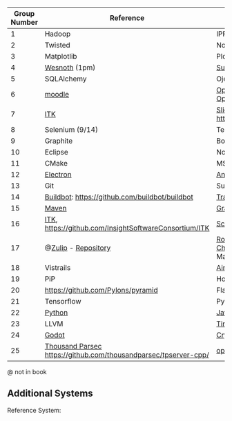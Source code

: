 | Group Number | Reference       | Comparators      |
| ------------ | --------------- | ---------------------- |
| 1            | Hadoop          | IPFS/Ceph              |
| 2            | Twisted         | Node/Flask             |
| 3            | Matplotlib      | Plotly/Seaborn/           |
| 4            | [Wesnoth](http://aosabook.org/en/wesnoth.html) (1pm) | [SuperTuxCart](https://github.com/supertuxkart/stk-code)/[Xonotic](https://gitlab.com/xonotic/xonotic) |
| 5            | SQLAlchemy      | Ojection / Hibernate   |
| 6            | [moodle](https://github.com/moodle/moodle) | [Open edX ](https://github.com/edx/edx-platform) / [OpenOLAT/OpenOLAT:](https://github.com/OpenOLAT/OpenOLAT) |
| 7            |     [ITK](https://github.com/InsightSoftwareConsortium/ITK)     | [Slicer](https://github.com/Slicer/Slicer) / https://github.com/opencv/opencv   |
| 8            | Selenium (9/14) | TestCafe/Cypress       |
| 9            | Graphite        | Bokeh/Panel            |
| 10           | Eclipse         | Notepad/Atom           |
| 11           | CMake           | MSBuild/Ninja          |
| 12 |[Electron](https://github.com/electron/electron)|[Angular](https://github.com/angular/angular.js) / [React](https://github.com/facebook/react)|
| 13           | Git             | Subversion/Breezy |
| 14           | [Buildbot](https://aosabook.org/en/integration.htmlBuildbot): https://github.com/buildbot/buildbot | [Travis-ci](https://github.com/travis-ci/travis-ciReference)  [Jenkins](https://github.com/jenkinsci/jenkins/) |
| 15 | [Maven](https://github.com/apache/maven)| [Gradle](https://github.com/gradle/gradle)- [Ant](https://github.com/ant-design/ant-design)|
| 16 |[ITK](http://aosabook.org/en/itk.html), https://github.com/InsightSoftwareConsortium/ITK|[Scikit-Image](https://github.com/scikit-image/scikit-image), [SimpleCV ](https://github.com/sightmachine/SimpleCV/tree/master/SimpleCV)|
| 17 |@[Zulip](https://zulip.com/) - [Repository](https://github.com/zulip/zulip)|[RocketChat](https://rocket.chat/) - [Repository](https://github.com/RocketChat/Rocket.Chat) [Let's Chat](https://sdelements.github.io/lets-chat/) - [Repository](https://github.com/sdelements/lets-chat) - Matrix/Elements|
| 18           | Vistrails       | [Airflow](https://github.com/apache/airflow) / [Luigi](https://github.com/spotify/luigi) |
| 19           | PiP            | Homebrew/Chocolatey    |
| 20           |      https://github.com/Pylons/pyramid     | Flask /   Django      |
| 21           | Tensorflow | PyTorch / MXNet |
| 22           | [Python]()                   | [Java]() / [Swift]() |
| 23           | LLVM | [TinyCC](http://savannah.nongnu.org/projects/tinycc) / [gcc](https://gcc.gnu.org/git.html) |
| 24           | [Godot](https://github.com/godotengine/godot) | [CryEngine](https://github.com/CRYTEK/CRYENGINE)  & [Cocos2d-x](https://github.com/cocos2d/cocos2d-x) |
| 25 | [Thousand Parsec](http://aosabook.org/en/thousandparsec.html) https://github.com/thousandparsec/tpserver-cpp/ | [openage](https://github.com/SFTtech/openage) / [godot](https://github.com/godotengine/godot) |

@ not in book



## Additional Systems

Reference System: 



